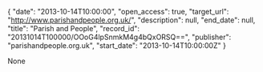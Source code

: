 {
  "date": "2013-10-14T10:00:00", 
  "open_access": true, 
  "target_url": "http://www.parishandpeople.org.uk/", 
  "description": null, 
  "end_date": null, 
  "title": "Parish and People", 
  "record_id": "20131014T100000/OOoG4lpSnmkM4g4bQxORSQ==", 
  "publisher": "parishandpeople.org.uk", 
  "start_date": "2013-10-14T10:00:00Z"
}

None
